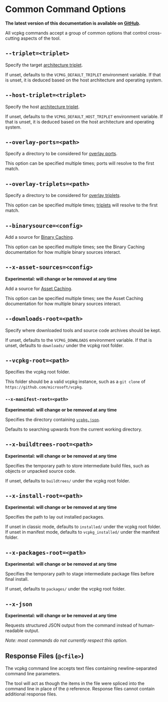 # Common Command Options

**The latest version of this documentation is available on [GitHub](https://github.com/Microsoft/vcpkg/tree/master/docs/commands/common-options.md).**

All vcpkg commands accept a group of common options that control cross-cutting aspects of the tool.

<a name="triplet"></a>

## `--triplet=<triplet>`

Specify the target [architecture triplet][triplets].

If unset, defaults to the `VCPKG_DEFAULT_TRIPLET` environment variable. If that is unset, it is deduced based on the host architecture and operating system.

<a name="host-triplet"></a>

## `--host-triplet=<triplet>`

Specify the host [architecture triplet][triplets].

If unset, defaults to the `VCPKG_DEFAULT_HOST_TRIPLET` environment variable. If that is unset, it is deduced based on the host architecture and operating system.

<a name="overlay-ports"></a>

## `--overlay-ports=<path>`

Specify a directory to be considered for [overlay ports](../specifications/ports-overlay.md).

This option can be specified multiple times; ports will resolve to the first match.

<a name="overlay-triplets"></a>

## `--overlay-triplets=<path>`

Specify a directory to be considered for [overlay triplets](../examples/overlay-triplets-linux-dynamic.md).

This option can be specified multiple times; [triplets][] will resolve to the first match.

<a name="binarysource"></a>

## `--binarysource=<config>`

Add a source for [Binary Caching](../users/binarycaching.md).

This option can be specified multiple times; see the Binary Caching documentation for how multiple binary sources interact.

<a name="x-asset-sources"></a>

## `--x-asset-sources=<config>`

**Experimental: will change or be removed at any time**

Add a source for [Asset Caching](../users/assetcaching.md).

This option can be specified multiple times; see the Asset Caching documentation for how multiple binary sources interact.

## `--downloads-root=<path>`

Specify where downloaded tools and source code archives should be kept.

If unset, defaults to the `VCPKG_DOWNLOADS` environment variable. If that is unset, defaults to `downloads/` under the vcpkg root folder.

## `--vcpkg-root=<path>`

Specifies the vcpkg root folder.

This folder should be a valid vcpkg instance, such as a `git clone` of `https://github.com/microsoft/vcpkg`.

### `--x-manifest-root=<path>`

**Experimental: will change or be removed at any time**

Specifies the directory containing [`vcpkg.json`](../users/manifests.md).

Defaults to searching upwards from the current working directory.

## `--x-buildtrees-root=<path>`

**Experimental: will change or be removed at any time**

Specifies the temporary path to store intermediate build files, such as objects or unpacked source code.

If unset, defaults to `buildtrees/` under the vcpkg root folder.

## `--x-install-root=<path>`

**Experimental: will change or be removed at any time**

Specifies the path to lay out installed packages.

If unset in classic mode, defaults to `installed/` under the vcpkg root folder. If unset in manifest mode, defaults to `vcpkg_installed/` under the manifest folder.

## `--x-packages-root=<path>`

**Experimental: will change or be removed at any time**

Specifies the temporary path to stage intermediate package files before final install.

If unset, defaults to `packages/` under the vcpkg root folder.

## `--x-json`

**Experimental: will change or be removed at any time**

Requests structured JSON output from the command instead of human-readable output.

*Note: most commands do not currently respect this option.*

## Response Files (`@<file>`)

The vcpkg command line accepts text files containing newline-separated command line parameters.

The tool will act as though the items in the file were spliced into the command line in place of the `@` reference. Response files cannot contain additional response files.

[triplets]: ../users/triplets.md
